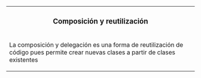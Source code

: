 <table id="card">
    <tr>
        <td align="center">
            <h3>Composición y reutilización</h3>
        </td>
    </tr>
    <tr>
        <td>
            <p>La composición y delegación es una forma de reutilización de código pues permite crear nuevas clases a partir de clases existentes</p>
        </td>
    </tr>
</table>